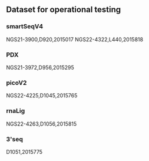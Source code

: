 ## Dataset for operational testing

### smartSeqV4
NGS21-3900,D920,2015017
NGS22-4322,L440,2015818

### PDX
NGS21-3972,D956,2015295

### picoV2
NGS22-4225,D1045,2015765

### rnaLig
NGS22-4263,D1056,2015815

### 3'seq
D1051,2015775

